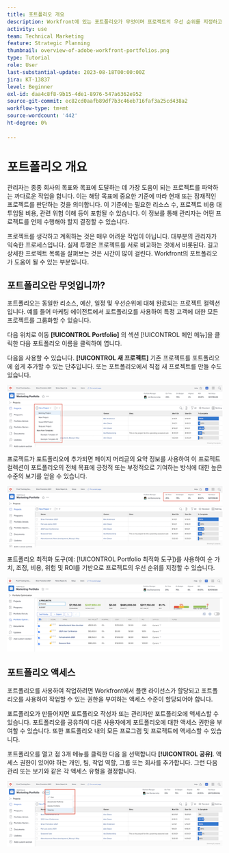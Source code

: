 ```yaml
---
title: 포트폴리오 개요
description: Workfront에 있는 포트폴리오가 무엇이며 프로젝트의 우선 순위를 지정하고 프로젝트를 서로 비교하는 데 어떻게 도움이 되는지 알아봅니다.
activity: use
team: Technical Marketing
feature: Strategic Planning
thumbnail: overview-of-adobe-workfront-portfolios.png
type: Tutorial
role: User
last-substantial-update: 2023-08-18T00:00:00Z
jira: KT-13837
level: Beginner
exl-id: daa4c8f8-9b15-4de1-8976-547a6362e952
source-git-commit: ec82cd0aafb89df7b3c46eb716faf3a25cd438a2
workflow-type: tm+mt
source-wordcount: '442'
ht-degree: 0%

---
```


# 포트폴리오 개요

관리자는 종종 회사의 목표와 목표에 도달하는 데 가장 도움이 되는 프로젝트를 파악하는 까다로운 작업을 합니다. 이는 해당 목표에 중요한 기준에 따라 현재 또는 잠재적인 프로젝트를 판단하는 것을 의미합니다. 이 기준에는 필요한 리소스 수, 프로젝트 비용 대 투입될 비용, 관련 위험 이해 등이 포함될 수 있습니다. 이 정보를 통해 관리자는 어떤 프로젝트를 언제 수행해야 할지 결정할 수 있습니다.

프로젝트를 생각하고 계획하는 것은 매우 어려운 작업이 아닙니다. 대부분의 관리자가 익숙한 프로세스입니다. 실제 투쟁은 프로젝트를 서로 비교하는 것에서 비롯된다. 길고 상세한 프로젝트 목록을 살펴보는 것은 시간이 많이 걸린다. Workfront의 포트폴리오가 도움이 될 수 있는 부분입니다.

## 포트폴리오란 무엇입니까?

포트폴리오는 동일한 리소스, 예산, 일정 및 우선순위에 대해 완료되는 프로젝트 컬렉션입니다. 예를 들어 마케팅 에이전트에서 포트폴리오를 사용하여 특정 고객에 대한 모든 프로젝트를 그룹화할 수 있습니다.

다음 위치로 이동 **[!UICONTROL Portfolio]** 의 섹션 [!UICONTROL 메인 메뉴]을 클릭한 다음 포트폴리오 이름을 클릭하여 엽니다.

다음을 사용할 수 있습니다. **[!UICONTROL 새 프로젝트]** 기존 프로젝트를 포트폴리오에 쉽게 추가할 수 있는 단추입니다. 또는 포트폴리오에서 직접 새 프로젝트를 만들 수도 있습니다.

![다음에 대한 드롭다운 메뉴 이미지 [!UICONTROL 새 프로젝트] 단추](assets/01-portfolio-management3.png)

프로젝트가 포트폴리오에 추가되면 페이지 머리글의 요약 정보를 사용하여 이 프로젝트 컬렉션이 포트폴리오의 전체 목표에 긍정적 또는 부정적으로 기여하는 방식에 대한 높은 수준의 보기를 얻을 수 있습니다.

![페이지 헤더에 있는 포트폴리오의 요약 정보 이미지](assets/02-portfolio-management1.png)

포트폴리오 최적화 도구(예: [!UICONTROL Portfolio 최적화 도구])를 사용하여 순 가치, 조정, 비용, 위험 및 ROI를 기반으로 프로젝트의 우선 순위를 지정할 수 있습니다.

![포트폴리오에서 프로젝트 우선 순위 지정 이미지](assets/03-portfolio-management2.png)

## 포트폴리오 액세스

포트폴리오를 사용하여 작업하려면 Workfront에서 플랜 라이선스가 할당되고 포트폴리오를 사용하여 작업할 수 있는 권한을 부여하는 액세스 수준이 할당되어야 합니다.

포트폴리오가 만들어지면 포트폴리오 작성자 또는 관리자만 포트폴리오에 액세스할 수 있습니다. 포트폴리오를 공유하여 다른 사용자에게 포트폴리오에 대한 액세스 권한을 부여할 수 있습니다. 또한 포트폴리오 내의 모든 프로그램 및 프로젝트에 액세스할 수 있습니다.

포트폴리오를 열고 점 3개 메뉴를 클릭한 다음 을 선택합니다 **[!UICONTROL 공유]**. 액세스 권한이 있어야 하는 개인, 팀, 작업 역할, 그룹 또는 회사를 추가합니다. 그런 다음 관리 또는 보기와 같은 각 액세스 유형을 결정합니다.

![의 이미지 [!UICONTROL 공유] 의 옵션 [!DNL Workfront] 포트폴리오](assets/04-portfolio-management11.png)

<!--
Pro-tips graphic
If a user can't access a specific portfolio, make sure it's shared with them. The Workfront access level determines that a user can access portfolios in general, but sharing makes sure they can see specific portfolios. 
-->

<!--
Learn more graphic and links to documentation articles
* Portfolio overview   
* Create a portfolio 
* Create and manage portfolios 
* Navigate within a portfolio 
* Share a portfolio   
-->
